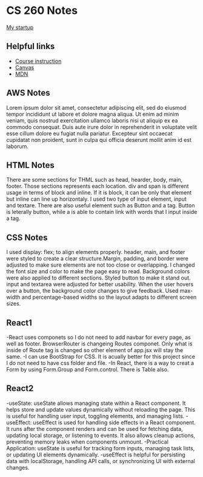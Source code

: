 # CS 260 Notes

[My startup](https://simon.cs260.click)

## Helpful links

- [Course instruction](https://github.com/webprogramming260)
- [Canvas](https://byu.instructure.com)
- [MDN](https://developer.mozilla.org)

## AWS Notes

Lorem ipsum dolor sit amet, consectetur adipiscing elit, sed do eiusmod tempor incididunt ut labore et dolore magna aliqua. Ut enim ad minim veniam, quis nostrud exercitation ullamco laboris nisi ut aliquip ex ea commodo consequat. Duis aute irure dolor in reprehenderit in voluptate velit esse cillum dolore eu fugiat nulla pariatur. Excepteur sint occaecat cupidatat non proident, sunt in culpa qui officia deserunt mollit anim id est laborum.

## HTML Notes

There are some sections for THML such as head, hearder, body, main, footer. Those sections represents each location. 
div and span is different usage in terms of block and inline. If it is block, it can be only that element but inline can line up horizontaly. 
I used two type of input element, input and textare. 
There are also useful element such as Button and a tag. Button is leterally button, while a is able to contain link with words that I input inside a tag.


## CSS Notes
I used display: flex; to align elements properly. header, main, and footer were styled to create a clear structure.Margin, padding, and border were adjusted to make sure elements are not too close or overlapping.
I changed the font size and color to make the page easy to read. Background colors were also applied to different sections.
Styled button to make it stand out. input and textarea were adjusted for better usability.
When the user hovers over a button, the background color changes to give feedback.
Used max-width and percentage-based widths so the layout adapts to different screen sizes.

## React1
-React uses componets so I do not need to add navbar for every page, as well as footer. BrowserRouter is changeing Routes componet. Only what is inside of Route tag is changed so other element of app.jsx will stay the same. 
-I can use BootStrap for CSS. It is acually better for this project since I do not need to have css folder and file. 
-In React, there is a way to creat a Form by using Form.Group and Form.control. There is Table also.

## React2
-useState: useState allows managing state within a React component. It helps store and update values dynamically without reloading the page. This is useful for handling user input, toggling elements, and managing lists.
-useEffect: useEffect is used for handling side effects in a React component. It runs after the component renders and can be used for fetching data, updating local storage, or listening to events. It also allows cleanup actions, preventing memory leaks when components unmount.
-Practical Application: useState is useful for tracking form inputs, managing task lists, or updating UI elements dynamically.
-useEffect is helpful for persisting data with localStorage, handling API calls, or synchronizing UI with external changes.
